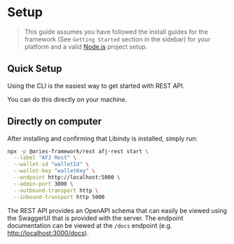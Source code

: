 # Setup

> This guide assumes you have followed the install guides for the framework
> (See `Getting Started` section in the sidebar) for your platform and a valid [Node.js](https://nodejs.org) project setup.

## Quick Setup

Using the CLI is the easiest way to get started with REST API.

You can do this directly on your machine.

<!--tabs-->

## Directly on computer

After installing and confirming that Libindy is installed, simply run:

```sh
npx -p @aries-framework/rest afj-rest start \
  --label "AFJ Rest" \
  --wallet-id "walletId" \
  --wallet-key "walletKey" \
  --endpoint http://localhost:5000 \
  --admin-port 3000 \
  --outbound-transport http \
  --inbound-transport http 5000
```

<!--/tabs-->

The REST API provides an OpenAPI schema that can easily be viewed using the SwaggerUI that is provided with the server. The endpoint documentation can be viewed at the `/docs` endpoint (e.g. <http://localhost:3000/docs>).

